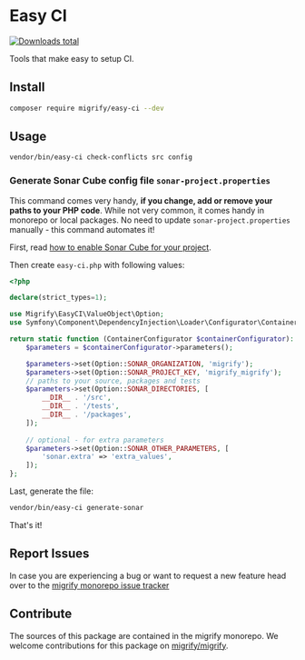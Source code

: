 # Easy CI

[![Downloads total](https://img.shields.io/packagist/dt/migrify/easy-ci.svg?style=flat-square)](https://packagist.org/packages/migrify/easy-ci/stats)

Tools that make easy to setup CI.

## Install

```bash
composer require migrify/easy-ci --dev
```

## Usage

```bash
vendor/bin/easy-ci check-conflicts src config
```

### Generate Sonar Cube config file `sonar-project.properties`

This command comes very handy, **if you change, add or remove your paths to your PHP code**. While not very common, it comes handy in monorepo or local packages. No need to update `sonar-project.properties` manually - this command automates it!

First, read [how to enable Sonar Cube for your project](https://tomasvotruba.com/blog/2020/02/24/how-many-days-of-technical-debt-has-your-php-project/).

Then create `easy-ci.php` with following values:

```php
<?php

declare(strict_types=1);

use Migrify\EasyCI\ValueObject\Option;
use Symfony\Component\DependencyInjection\Loader\Configurator\ContainerConfigurator;

return static function (ContainerConfigurator $containerConfigurator): void {
    $parameters = $containerConfigurator->parameters();

    $parameters->set(Option::SONAR_ORGANIZATION, 'migrify');
    $parameters->set(Option::SONAR_PROJECT_KEY, 'migrify_migrify');
    // paths to your source, packages and tests
    $parameters->set(Option::SONAR_DIRECTORIES, [
        __DIR__ . '/src',
        __DIR__ . '/tests',
        __DIR__ . '/packages',
    ]);
    
    // optional - for extra parameters
    $parameters->set(Option::SONAR_OTHER_PARAMETERS, [
        'sonar.extra' => 'extra_values',
    ]);
};
```

Last, generate the file:

```bash
vendor/bin/easy-ci generate-sonar
```

That's it!

## Report Issues

In case you are experiencing a bug or want to request a new feature head over to the [migrify monorepo issue tracker](https://github.com/migrify/migrify/issues)

## Contribute

The sources of this package are contained in the migrify monorepo. We welcome contributions for this package on [migrify/migrify](https://github.com/migrify/migrify).
